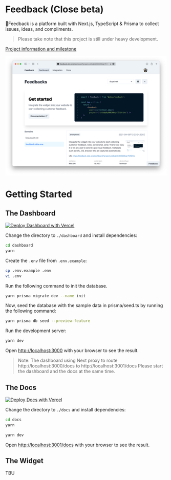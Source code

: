 # Feedback (Close beta)

🤙Feedback is a platform built with Next.js, TypeScript & Prisma to collect issues, ideas, and compliments.

> Please take note that this project is still under heavy development.

[Project information and milestone](https://duyet.notion.site/feedback-okie-one-235f310b198946b184d3617cf3d50de6)

![Screenshot](./dashboard/public/landing.png)

# Getting Started

## The Dashboard

[![Deploy Dashboard with Vercel](https://vercel.com/button)](https://vercel.com/new/clone?repository-url=https%3A%2F%2Fgithub.com%2Fduyet%2Ffeedback%2Ftree%2Fmain%2Fdashboard&env=GITHUB_ID,GITHUB_SECRET,GOOGLE_ID,GOOGLE_SECRET,DATABASE_URL,DOCS_URL,NEXTAUTH_URL,SENDGRID_API_KEY,EMAIL_SERVER,EMAIL_FROM)

Change the directory to `./dashboard` and install dependencies:

```bash
cd dashboard
yarn
```

Create the `.env` file from `.env.example`:

```bash
cp .env.example .env
vi .env
```

Run the following command to init the database.

```bash
yarn prisma migrate dev --name init
```

Now, seed the database with the sample data in prisma/seed.ts by running the following command:

```bash
yarn prisma db seed --preview-feature
```

Run the development server:

```bash
yarn dev
```

Open [http://localhost:3000](http://localhost:3000) with your browser to see the result.

> Note: The dashboard using Next proxy to route http://localhost:3000/docs to http://localhost:3001/docs
> Please start the dashboard and the docs at the same time.

## The Docs

[![Deploy Docs with Vercel](https://vercel.com/button)](https://vercel.com/new/clone?repository-url=https%3A%2F%2Fgithub.com%2Fduyet%2Ffeedback%2Ftree%2Fmain%2Fdocs)

Change the directory to `./docs` and install dependencies:

```bash
cd docs
yarn
```

```bash
yarn dev
```

Open [http://localhost:3001/docs](http://localhost:3001/docs) with your browser to see the result.

## The Widget

TBU
